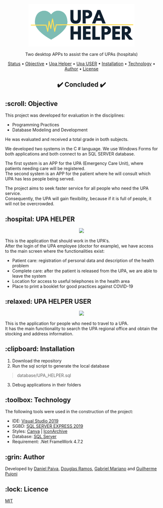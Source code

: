 <p align="center">
  <a href="#">
    <img src="images/logo.png" width="350" alt="UPA HELPER">
  </a>
</p>
<p align="center">
    Two desktop APPs to assist the care of UPAs (hospitals)
</p>

<p align="center">
 <a href="#status">Status</a> • 
 <a href="#objetivo">Objective</a> •
 <a href="#upahelper">Upa Helper</a> •
 <a href="#upauser">Upa USER</a> •
 <a href="#instalacao">Installation</a> • 
 <a href="#tecnologias">Technology</a> • 
 <a href="#autor">Author</a> • 
 <a href="#licenca">License</a>
</p>

<h2 align="center" id=status> 
	✔️ Concluded ✔️
</h2>

<h2 id=objetivo>:scroll: Objective</h2>

This project was developed for evaluation in the disciplines:

- Programming Practices
- Database Modeling and Development

He was evaluated and received a total grade in both subjects. <br>

We developed two systems in the C # language.
We use Windows Forms for both applications and both connect to an SQL SERVER database.<br>

The first system is an APP for the UPA (Emergency Care Unit),
where patients needing care will be registered.<br>
The second system is an APP for the patient where he will consult which UPA has less people being served.<br>

The project aims to seek faster service for all people who need the UPA service.<br>
Consequently, the UPA will gain flexibility, because if it is full of people, it will not be overcrowded.

<h2 id=upahelper>:hospital: UPA HELPER</h2>

<p align="center">
  <img src="https://i.imgur.com/kmsP0Qg.png" width="500">
</p>

This is the application that should work in the UPA's.<br>
After the login of the UPA employee (doctor for example), we have access to the main screen where the functionalities exist:
- Patient care: registration of personal data and description of the health problem
- Complete care: after the patient is released from the UPA, we are able to leave the system
- Location for access to useful telephones in the health area
- Place to print a booklet for good practices against COVID-19

<h2 id=upauser>:relaxed: UPA HELPER USER</h2>

<p align="center">
  <img src="https://i.imgur.com/vnTqmQs.png" width="500">
</p>

This is the application for people who need to travel to a UPA.<br>
It has the main functionality to search the UPA regional office and obtain the stocking and address information.

<h2 id=instalacao>:clipboard: Installation</h2>

1. Download the repository
2. Run the sql script to generate the local database
> database/UPA_HELPER.sql
3. Debug applications in their folders

<h2 id=tecnologias>:toolbox: Technology</h2>
The following tools were used in the construction of the project:

- IDE: <a href="https://visualstudio.microsoft.com/pt-br/vs/">Visual Studio 2019</a>
- SGBD: <a href="https://www.microsoft.com/pt-br/sql-server/sql-server-downloads">SQL SERVER EXPRESS 2019</a>
- Styles: <a href="https://www.canva.com/">Canva</a> | <a href="https://iconarchive.com/">IconArchive</a>
- Database: <a href="https://www.microsoft.com/pt-br/sql-server/sql-server-downloads">SQL Server</a>
- Requirement: .Net FrameWork 4.7.2 <br>

<h2 id=autor>:grin: Author</h2>
Developed by <a href="https://www.linkedin.com/in/danhpaiva/">Daniel Paiva</a>, 
<a href="https://www.linkedin.com/in/douglas-ramos-78362099/">Douglas Ramos</a>, 
<a href="https://www.linkedin.com/in/gabrielcmariano/">Gabriel Mariano</a> and
<a href="https://www.linkedin.com/in/guilherme-pujoni-4921a0187/">Guilherme Pujoni</a>

<h2 id=licenca>:lock: Licence</h2>
<a href="https://github.com/danhpaiva/login-csharp-sqlServer/blob/master/LICENSE" target="_blank">MIT</a>
